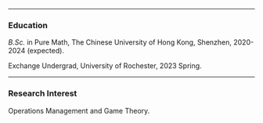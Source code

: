 * * *
### Education
_B.Sc._ in Pure Math, The Chinese University of Hong Kong, Shenzhen, 2020-2024 (expected).

Exchange Undergrad, University of Rochester, 2023 Spring.

* * *
### Research Interest
Operations Management and Game Theory.
